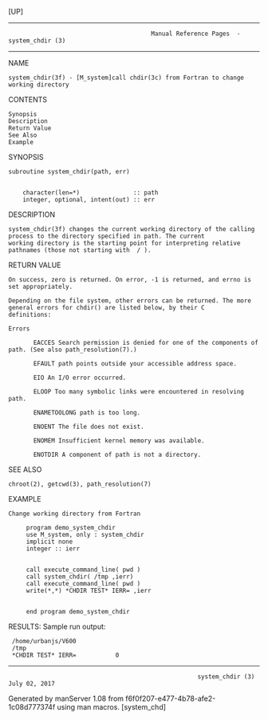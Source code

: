 [UP]

-----------------------------------------------------------------------------------------------------------------------------------
                                            Manual Reference Pages  - system_chdir (3)
-----------------------------------------------------------------------------------------------------------------------------------
                                                                 
NAME

    system_chdir(3f) - [M_system]call chdir(3c) from Fortran to change working directory

CONTENTS

    Synopsis
    Description
    Return Value
    See Also
    Example

SYNOPSIS

    subroutine system_chdir(path, err)


        character(len=*)               :: path
        integer, optional, intent(out) :: err



DESCRIPTION

    system_chdir(3f) changes the current working directory of the calling process to the directory specified in path. The current
    working directory is the starting point for interpreting relative pathnames (those not starting with  / ).

RETURN VALUE

    On success, zero is returned. On error, -1 is returned, and errno is set appropriately.

    Depending on the file system, other errors can be returned. The more general errors for chdir() are listed below, by their C
    definitions:

    Errors

           EACCES Search permission is denied for one of the components of path. (See also path_resolution(7).)

           EFAULT path points outside your accessible address space.

           EIO An I/O error occurred.

           ELOOP Too many symbolic links were encountered in resolving path.

           ENAMETOOLONG path is too long.

           ENOENT The file does not exist.

           ENOMEM Insufficient kernel memory was available.

           ENOTDIR A component of path is not a directory.

SEE ALSO

    chroot(2), getcwd(3), path_resolution(7)

EXAMPLE

    Change working directory from Fortran

         program demo_system_chdir
         use M_system, only : system_chdir
         implicit none
         integer :: ierr


         call execute_command_line( pwd )
         call system_chdir( /tmp ,ierr)
         call execute_command_line( pwd )
         write(*,*) *CHDIR TEST* IERR= ,ierr


         end program demo_system_chdir



RESULTS: Sample run output:

     /home/urbanjs/V600
     /tmp
     *CHDIR TEST* IERR=           0



-----------------------------------------------------------------------------------------------------------------------------------

                                                         system_chdir (3)                                             July 02, 2017

Generated by manServer 1.08 from f6f0f207-e477-4b78-afe2-1c08d777374f using man macros.
                                                           [system_chd]
